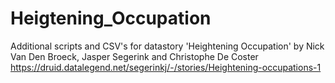 # Heigtening_Occupation
Additional scripts and CSV's for datastory 'Heightening Occupation' by Nick Van Den Broeck, Jasper Segerink and Christophe De Coster
https://druid.datalegend.net/segerinkj/-/stories/Heightening-occupations-1

